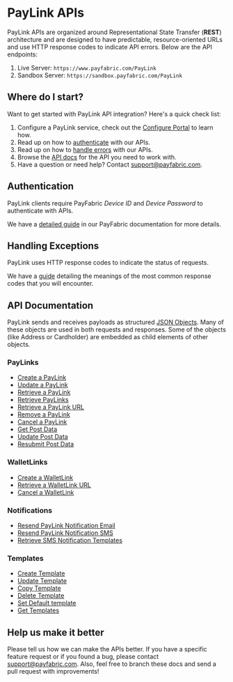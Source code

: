 PayLink APIs
==============
PayLink APIs are organized around Representational State Transfer (**REST**) architecture and are designed to have predictable, resource-oriented URLs and use HTTP response codes to indicate API errors. Below are the API endpoints:

1. Live Server:    ``https://www.payfabric.com/PayLink``
1. Sandbox Server: ``https://sandbox.payfabric.com/PayLink``

Where do I start?
-----------------

Want to get started with PayLink API integration? Here's a quick check list:

1. Configure a PayLink service, check out the [Configure Portal](https://github.com/PayFabric/Portal/blob/master/PayLink/README.md) to learn how.
2. Read up on how to [authenticate](#authentication) with our APIs. 
3. Read up on how to [handle errors](#handling-exceptions) with our APIs.
4. Browse the [API docs](#api-documentation) for the API you need to work with.
5. Have a question or need help? Contact <support@payfabric.com>.


Authentication
--------------
PayLink clients require PayFabric *Device ID* and *Device Password* to authenticate with APIs.

We have a [detailed guide](https://github.com/PayFabric/APIs/blob/master/PayFabric/Sections/Authentication.md) in our PayFabric documentation for more details.


Handling Exceptions
-------------------
PayLink uses HTTP response codes to indicate the status of requests. 

We have a [guide](/PayLink/Sections/Errors.md) detailing the meanings of the most common response codes that you will encounter. 


API Documentation
-----------------
PayLink sends and receives payloads as structured [JSON Objects](Sections/JSON%20Objects.md). 
Many of these objects are used in both requests and responses. Some of the objects (like Address or Cardholder) are embedded
as child elements of other objects.

### PayLinks
* [Create a PayLink](/PayLink/Sections/PayLinks.md#create-a-paylink)
* [Update a PayLink](/PayLink/Sections/PayLinks.md#update-a-paylink)
* [Retrieve a PayLink](/PayLink/Sections/PayLinks.md#retrieve-a-paylink)
* [Retrieve PayLinks](/PayLink/Sections/PayLinks.md#retrieve-paylinks)
* [Retrieve a PayLink URL](/PayLink/Sections/PayLinks.md#retrieve-a-paylink-url)
* [Remove a PayLink](/PayLink/Sections/PayLinks.md#remove-a-paylink)
* [Cancel a PayLink](/PayLink/Sections/PayLinks.md#cancel-a-paylink)
* [Get Post Data](/PayLink/Sections/PayLinks.md#get-post-data)
* [Update Post Data](/PayLink/Sections/PayLinks.md#update-post-data)
* [Resubmit Post Data](/PayLink/Sections/PayLinks.md#resubmit-post-data)

### WalletLinks
* [Create a WalletLink](/PayLink/Sections/WalletLinks.md#create-a-walletlink)
* [Retrieve a WalletLink URL](/PayLink/Sections/WalletLinks.md#retrieve-a-walletlink-url)
* [Cancel a WalletLink](/PayLink/Sections/WalletLinks.md#cancel-a-walletlink)

### Notifications
* [Resend PayLink Notification Email](/PayLink/Sections/Notifications.md#resend-paylink-notifiation-email)
* [Resend PayLink Notification SMS](/PayLink/Sections/Notifications.md#resend-paylink-notification-sms)
* [Retrieve SMS Notification Templates](/PayLink/Sections/Notifications.md#retrieve-sms-notification-templates)

### Templates
* [Create Template](https://github.com/PayFabric/APIs/blob/Release-16/PayLink/Sections/Templates.md#create-template-for-specific-template-type)
* [Update Template](https://github.com/PayFabric/APIs/blob/Release-16/PayLink/Sections/Templates.md#update-template)
* [Copy Template](https://github.com/PayFabric/APIs/blob/Release-16/PayLink/Sections/Templates.md#copy-template)
* [Delete Template](https://github.com/PayFabric/APIs/blob/Release-16/PayLink/Sections/Templates.md#delete-template)
* [Set Default template](https://github.com/PayFabric/APIs/blob/Release-16/PayLink/Sections/Templates.md#set-specific-template-as-default-template)
* [Get Templates](https://github.com/PayFabric/APIs/blob/Release-16/PayLink/Sections/Templates.md#get-templates-by-template-type)

Help us make it better
----------------------
Please tell us how we can make the APIs better. If you have a specific feature request or if you found a bug, please contact <support@payfabric.com>. Also, feel free to branch these docs and send a pull request with improvements!
